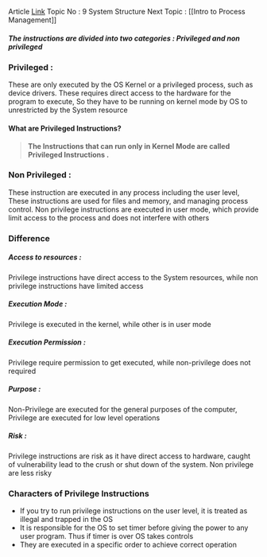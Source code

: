 Article [Link](https://www.geeksforgeeks.org/privileged-and-non-privileged-instructions-in-operating-system/)
Topic No : 9 System Structure
Next Topic : [[Intro to Process Management]]

##### The instructions are divided into two categories : Privileged and non privileged

### Privileged :
These are only executed by the OS Kernel or a privileged process, such as device drivers.
These requires direct access to the hardware for the program to execute, So they have to be running on kernel mode by OS to unrestricted by the System resource

#### What are Privileged Instructions?

> **The Instructions that can run only in Kernel Mode are called Privileged Instructions .**

### Non Privileged :
These instruction are executed in any process including the user level, These instructions are used for files and memory, and managing process control. Non privilege instructions are executed in user mode, which provide limit access to the process and does not interfere with others

### Difference

##### Access to resources : 
Privilege instructions have direct access to the System resources, while non privilege instructions have limited access

##### Execution Mode :
Privilege is executed in the kernel, while other is in user mode

##### Execution Permission :
Privilege require permission to get executed, while non-privilege does not required

##### Purpose : 
Non-Privilege are executed for the general purposes of the computer, Privilege are executed for low level operations

##### Risk :
Privilege instructions are risk as it have direct access to hardware, caught of vulnerability lead to the crush or shut down of the system. Non privilege are less risky

### Characters of Privilege Instructions

- If you try to run privilege instructions on the user level, it is treated as illegal and trapped in the OS
- It is responsible for the OS to set timer before giving the power to any user program. Thus if timer is over OS takes controls
- They are executed in a specific order to achieve correct operation


